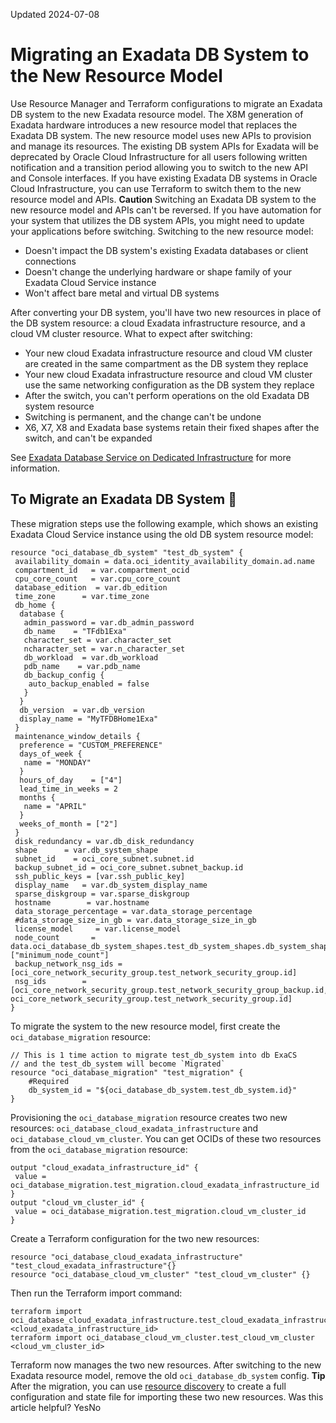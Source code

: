 Updated 2024-07-08
# Migrating an Exadata DB System to the New Resource Model
Use Resource Manager and Terraform configurations to migrate an Exadata DB system to the new Exadata resource model.
The X8M generation of Exadata hardware introduces a new resource model that replaces the Exadata DB system. The new resource model uses new APIs to provision and manage its resources. The existing DB system APIs for Exadata will be deprecated by Oracle Cloud Infrastructure for all users following written notification and a transition period allowing you to switch to the new API and Console interfaces.
If you have existing Exadata DB systems in Oracle Cloud Infrastructure, you can use Terraform to switch them to the new resource model and APIs.
**Caution** Switching an Exadata DB system to the new resource model and APIs can't be reversed. If you have automation for your system that utilizes the DB system APIs, you might need to update your applications before switching.
Switching to the new resource model:
  * Doesn't impact the DB system's existing Exadata databases or client connections
  * Doesn't change the underlying hardware or shape family of your Exadata Cloud Service instance
  * Won't affect bare metal and virtual DB systems


After converting your DB system, you'll have two new resources in place of the DB system resource: a cloud Exadata infrastructure resource, and a cloud VM cluster resource.
What to expect after switching:
  * Your new cloud Exadata infrastructure resource and cloud VM cluster are created in the same compartment as the DB system they replace
  * Your new cloud Exadata infrastructure resource and cloud VM cluster use the same networking configuration as the DB system they replace
  * After the switch, you can't perform operations on the old Exadata DB system resource
  * Switching is permanent, and the change can't be undone
  * X6, X7, X8 and Exadata base systems retain their fixed shapes after the switch, and can't be expanded


See [Exadata Database Service on Dedicated Infrastructure](https://docs.oracle.com/iaas/exadatacloud/index.html) for more information.
## To Migrate an Exadata DB System 🔗 
These migration steps use the following example, which shows an existing Exadata Cloud Service instance using the old DB system resource model:
```
resource "oci_database_db_system" "test_db_system" {
 availability_domain = data.oci_identity_availability_domain.ad.name
 compartment_id   = var.compartment_ocid
 cpu_core_count   = var.cpu_core_count
 database_edition  = var.db_edition
 time_zone      = var.time_zone
 db_home {
  database {
   admin_password = var.db_admin_password
   db_name    = "TFdb1Exa"
   character_set = var.character_set
   ncharacter_set = var.n_character_set
   db_workload  = var.db_workload
   pdb_name    = var.pdb_name
   db_backup_config {
    auto_backup_enabled = false
   }
  }
  db_version  = var.db_version
  display_name = "MyTFDBHome1Exa"
 }
 maintenance_window_details {
  preference = "CUSTOM_PREFERENCE"
  days_of_week {
   name = "MONDAY"
  }
  hours_of_day    = ["4"]
  lead_time_in_weeks = 2
  months {
   name = "APRIL"
  }
  weeks_of_month = ["2"]
 }
 disk_redundancy = var.db_disk_redundancy
 shape      = var.db_system_shape
 subnet_id    = oci_core_subnet.subnet.id
 backup_subnet_id = oci_core_subnet.subnet_backup.id
 ssh_public_keys = [var.ssh_public_key]
 display_name   = var.db_system_display_name
 sparse_diskgroup = var.sparse_diskgroup
 hostname        = var.hostname
 data_storage_percentage = var.data_storage_percentage
 #data_storage_size_in_gb = var.data_storage_size_in_gb
 license_model     = var.license_model
 node_count       = data.oci_database_db_system_shapes.test_db_system_shapes.db_system_shapes[0]["minimum_node_count"]
 backup_network_nsg_ids = [oci_core_network_security_group.test_network_security_group.id]
 nsg_ids        = [oci_core_network_security_group.test_network_security_group_backup.id, oci_core_network_security_group.test_network_security_group.id]
}
```

To migrate the system to the new resource model, first create the `oci_database_migration` resource:
```
// This is 1 time action to migrate test_db_system into db ExaCS
// and the test_db_system will become `Migrated`
resource "oci_database_migration" "test_migration" {
	#Required
	db_system_id = "${oci_database_db_system.test_db_system.id}"
}
```

Provisioning the `oci_database_migration` resource creates two new resources: `oci_database_cloud_exadata_infrastructure` and `oci_database_cloud_vm_cluster`.
You can get OCIDs of these two resources from the `oci_database_migration` resource:
```
output "cloud_exadata_infrastructure_id" {
 value = oci_database_migration.test_migration.cloud_exadata_infrastructure_id
}
output "cloud_vm_cluster_id" {
 value = oci_database_migration.test_migration.cloud_vm_cluster_id
}
```

Create a Terraform configuration for the two new resources:
```
resource "oci_database_cloud_exadata_infrastructure" "test_cloud_exadata_infrastructure"{}
resource "oci_database_cloud_vm_cluster" "test_cloud_vm_cluster" {}
```

Then run the Terraform import command:
```
terraform import oci_database_cloud_exadata_infrastructure.test_cloud_exadata_infrastructure <cloud_exadata_infrastructure_id>
terraform import oci_database_cloud_vm_cluster.test_cloud_vm_cluster <cloud_vm_cluster_id>
```

Terraform now manages the two new resources. After switching to the new Exadata resource model, remove the old `oci_database_db_system` config.
**Tip** After the migration, you can use [resource discovery](https://docs.oracle.com/iaas/Content/dev/terraform/resource-discovery.htm) to create a full configuration and state file for importing these two new resources. 
Was this article helpful?
YesNo


